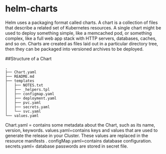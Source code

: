 # helm-charts
Helm uses a packaging format called charts. A chart is a collection of files that describe a related set of Kubernetes resources. A single chart might be used to deploy something simple, like a memcached pod, or something complex, like a full web app stack with HTTP servers, databases, caches, and so on.  Charts are created as files laid out in a particular directory tree, then they can be packaged into versioned archives to be deployed.


##Structure of a Chart

```
.
├── Chart.yaml
├── README.md
├── templates
│   ├── NOTES.txt
│   ├── _helpers.tpl
│   ├── configmap.yaml
│   ├── deployment.yaml
│   ├── pvc.yaml
│   ├── secrets.yaml
│   └── svc.yaml
└── values.yaml
```

Chart.yaml = contains some metadata about the Chart, such as its name, version, keywords.
values.yaml=contains keys and values that are used to generate the release in your Cluster. These values are replaced in the resource manifests .
configMap.yaml=contains database configuration.
secrets.yaml= database passwords are stored in secret file.
